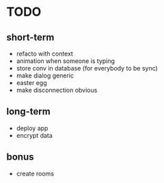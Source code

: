 # TODO

## short-term

- refacto with context
- animation when someone is typing
- store conv in database (for everybody to be sync)
- make dialog generic
- easter egg
- make disconnection obvious

## long-term

- deploy app
- encrypt data

## bonus

- create rooms
